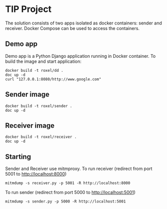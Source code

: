 TIP Project
=====

The solution consists of two apps isolated as docker containers: sender and receiver.
Docker Compose can be used to access the containers. 

## Demo app

Demo app is a Python Django application running in Docker container. To build the image and start application:
 
    docker build -t roxel/dd .
    doc up -d
    curl "127.0.0.1:8080/http://www.google.com"

## Sender image

    docker build -t roxel/sender .
    doc up -d
    
## Receiver image

    docker build -t roxel/receiver .
    doc up -d

## Starting

Sender and Receiver use mitmproxy.
To run receiver (redirect from port 5001 to <http://localhost:8000>)

    mitmdump -s receiver.py -p 5001 -R http://localhost:8000

To run sender (redirect from port 5000 to <http://localhost:5001>)

    mitmdump -s sender.py -p 5000 -R http://localhost:5001


